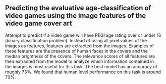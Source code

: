 ## Predicting the evaluative age-classification of video games using the image features of the video game cover art

Attempt to predict if a video game will have PEGI age rating over or under 16 (binary classification problem). Instead of using all pixel values of the images as 
features, features are extracted from the images. Examples of these features are the presence of human faces in the covers and the median brightness of the covers. 
The relevance scores of all features are then extracted from the model to analyze which information contained in the images is most useful for this task. The best model
 has an accuracy of roughly 73%. We found that human level performance on this task is around 70%.
